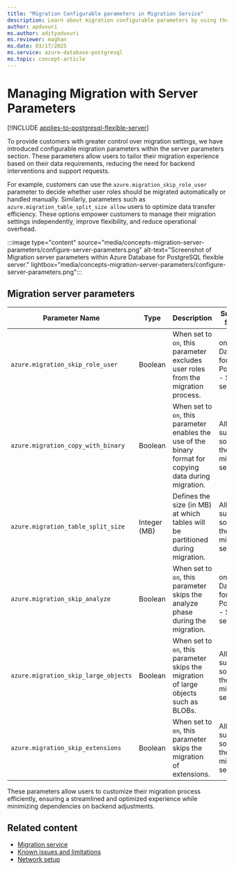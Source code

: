 ```yaml
---
title: "Migration Configurable parameters in Migration Service"
description: Learn about migration configurable parameters by using the migration service in Azure Database for PostgreSQL.
author: apduvuri
ms.author: adityaduvuri
ms.reviewer: maghan
ms.date: 03/17/2025
ms.service: azure-database-postgresql
ms.topic: concept-article
---
```


# Managing Migration with Server Parameters

[!INCLUDE [applies-to-postgresql-flexible-server](~/reusable-content/ce-skilling/azure/includes/postgresql/includes/applies-to-postgresql-flexible-server.md)]


To provide customers with greater control over migration settings, we have introduced configurable migration parameters within the server parameters section. These parameters allow users to tailor their migration experience based on their data requirements, reducing the need for backend interventions and support requests.

For example, customers can use the `azure.migration_skip_role_user` parameter to decide whether user roles should be migrated automatically or handled manually. Similarly, parameters such as `azure.migration_table_split_size allow` users to optimize data transfer efficiency. These options empower customers to manage their migration settings independently, improve flexibility, and reduce operational overhead.

:::image type="content" source="media/concepts-migration-server-parameters/configure-server-parameters.png" alt-text="Screenshot of Migration server parameters within Azure Database for PostgreSQL flexible server." lightbox="media/concepts-migration-server-parameters/configure-server-parameters.png":::

## Migration server parameters

| Parameter Name | Type | Description | Supported Sources |
| --- | --- | --- | --- |
| `azure.migration_skip_role_user` | Boolean | When set to `on`, this parameter excludes user roles from the migration process. | only Azure Database for PostgreSQL - Single server |
| `azure.migration_copy_with_binary` | Boolean | When set to `on`, this parameter enables the use of the binary format for copying data during migration. | All supported sources by the migration service |
| `azure.migration_table_split_size` | Integer (MB) | Defines the size (in MB) at which tables will be partitioned during migration. | All supported sources by the migration service |
| `azure.migration_skip_analyze` | Boolean | When set to `on`, this parameter skips the analyze phase during the migration. | only Azure Database for PostgreSQL - Single server |
| `azure.migration_skip_large_objects` | Boolean | When set to `on`, this parameter skips the migration of large objects such as BLOBs. | All supported sources by the migration service |
| `azure.migration_skip_extensions` | Boolean | When set to `on`, this parameter skips the migration of extensions. | All supported sources by the migration service |


These parameters allow users to customize their migration process efficiently, ensuring a streamlined and optimized experience while minimizing dependencies on backend adjustments.


## Related content

- [Migration service](concepts-migration-service-postgresql.md)
- [Known issues and limitations](concepts-known-issues-migration-service.md)
- [Network setup](how-to-network-setup-migration-service.md)
